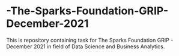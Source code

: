 # -The-Sparks-Foundation-GRIP-December-2021
This is repository containing task for The Sparks Foundation GRIP - December 2021 in field of Data Science and Business Analytics.
